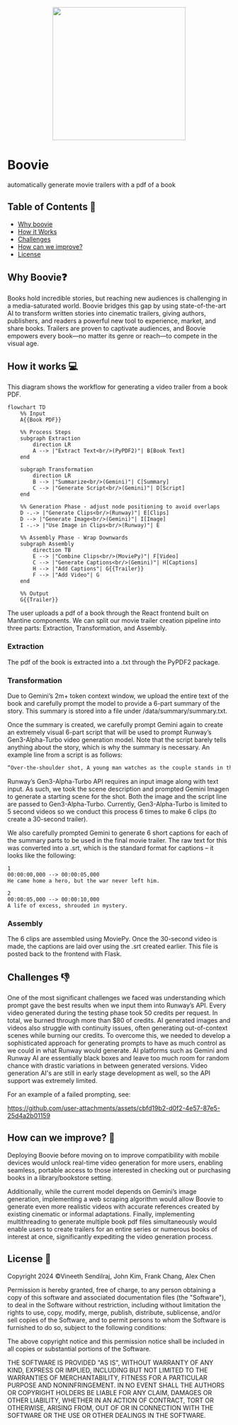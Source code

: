 
<p align="center">
  <img src="https://github.com/frankchang1000/aiatl/blob/main/react-flask-app/assets/images/logo.png", width="300"/>
</p>

# Boovie

automatically generate movie trailers with a pdf of a book

## Table of Contents 🧾
* [Why boovie](#why-boovie)
* [How it Works](#how-it-works-)
* [Challenges](#challenges-)
* [How can we improve?](#how-can-we-improve-)
* [License](#License)

## Why Boovie❓
Books hold incredible stories, but reaching new audiences is challenging in a media-saturated world. Boovie bridges this gap by using state-of-the-art AI to transform written stories into cinematic trailers, giving authors, publishers, and readers a powerful new tool to experience, market, and share books. Trailers are proven to captivate audiences, and Boovie empowers every book—no matter its genre or reach—to compete in the visual age. 

## How it works 💻

This diagram shows the workflow for generating a video trailer from a book PDF.

```mermaid
flowchart TD
    %% Input
    A{{Book PDF}}
    
    %% Process Steps
    subgraph Extraction
        direction LR
        A --> |"Extract Text<br/>(PyPDF2)"| B[Book Text]
    end
    
    subgraph Transformation
        direction LR
        B --> |"Summarize<br/>(Gemini)"| C[Summary]
        C --> |"Generate Script<br/>(Gemini)"| D[Script]
    end
    
    %% Generation Phase - adjust node positioning to avoid overlaps
    D -.-> |"Generate Clips<br/>(Runway)"| E[Clips]
    D --> |"Generate Image<br/>(Gemini)"| I[Image]
    I -.-> |"Use Image in Clips<br/>(Runway)"| E
    
    %% Assembly Phase - Wrap Downwards
    subgraph Assembly
        direction TB
        E --> |"Combine Clips<br/>(MoviePy)"| F[Video]
        C --> |"Generate Captions<br/>(Gemini)"| H[Captions]
        H --> |"Add Captions"| G{{Trailer}}
        F --> |"Add Video"| G
    end
    
    %% Output
    G{{Trailer}}
```

The user uploads a pdf of a book through the React frontend built on Mantine components. We can split our movie trailer creation pipeline into three parts: Extraction, Transformation, and Assembly.

### Extraction
The pdf of the book is extracted into a .txt through the PyPDF2 package.

### Transformation
Due to Gemini’s 2m+ token context window, we upload the entire text of the book and carefully prompt the model to provide a 6-part summary of the story. This summary is stored into a file under /data/summary/summary.txt.

Once the summary is created, we carefully prompt Gemini again to create an extremely visual 6-part script that will be used to prompt Runway’s Gen3-Alpha-Turbo video generation model. Note that the script barely tells anything about the story, which is why the summary is necessary. An example line from a script is as follows: 

```txt
“Over-the-shoulder shot, A young man watches as the couple stands in the heart of the lavish mansion, their backs to him, their faces lost in the moment. He watches them, his face clouded with a mix of sadness and concern. The scene is lit by a soft, warm light, casting a gentle glow on their faces. The camera slowly zooms in on the young man's face, revealing a mix of emotions - confusion, worry, and a hint of frustration. The film uses a gritty, realistic style, capturing the emotional turmoil of the moment. The mood is one of unease and growing suspicion.”
```

Runway’s Gen3-Alpha-Turbo API requires an input image along with text input. As such, we took the scene description and prompted Gemini Imagen to generate a starting scene for the shot. Both the image and the script line are passed to Gen3-Alpha-Turbo. Currently, Gen3-Alpha-Turbo is limited to 5 second videos so we conduct this process 6 times to make 6 clips (to create a 30-second trailer). 

We also carefully prompted Gemini to generate 6 short captions for each of the summary parts to be used in the final movie trailer. The raw text for this was converted into a .srt, which is the standard format for captions – it looks like the following:

```srt
1
00:00:00,000 --> 00:00:05,000
He came home a hero, but the war never left him.

2
00:00:05,000 --> 00:00:10,000
A life of excess, shrouded in mystery.
```

### Assembly
The 6 clips are assembled using MoviePy. Once the 30-second video is made, the captions are laid over using the .srt created earlier. This file is posted back to the frontend with Flask.


## Challenges 👎

One of the most significant challenges we faced was understanding which prompt gave the best results when we input them into Runway’s API. Every video generated during the testing phase took 50 credits per request. In total, we burned through more than $80 of credits. AI generated images and videos also struggle with continuity issues, often generating out-of-context scenes while burning our credits. To overcome this, we needed to develop a sophisticated approach for generating prompts to have as much control as we could in what Runway would generate. AI platforms such as Gemini and Runway AI are essentially black boxes and leave too much room for random chance with drastic variations in between generated versions. Video generation AI's are still in early stage development as well, so the API support was extremely limited.

For an example of a failed prompting, see:




https://github.com/user-attachments/assets/cbfd19b2-d0f2-4e57-87e5-25d4a2b01159



## How can we improve? 🤔

Deploying Boovie before moving on to improve compatibility with mobile devices would unlock real-time video generation for more users, enabling seamless, portable access to those interested in checking out or purchasing books in a library/bookstore setting. 

Additionally, while the current model depends on Gemini’s image generation, implementing a web scraping algorithm would allow Boovie to generate even more realistic videos with accurate references created by existing cinematic or informal adaptations. Finally, implementing multithreading to generate multiple book pdf files simultaneously would enable users to create trailers for an entire series or numerous books of interest at once, significantly expediting the video generation process.

## License 📜

Copyright 2024 ©Vineeth Sendilraj, John Kim, Frank Chang, Alex Chen

Permission is hereby granted, free of charge, to any person obtaining a copy of this software and associated documentation files (the "Software"), to deal in the Software without restriction, including without limitation the rights to use, copy, modify, merge, publish, distribute, sublicense, and/or sell copies of the Software, and to permit persons to whom the Software is furnished to do so, subject to the following conditions:

The above copyright notice and this permission notice shall be included in all copies or substantial portions of the Software.

THE SOFTWARE IS PROVIDED "AS IS", WITHOUT WARRANTY OF ANY KIND, EXPRESS OR IMPLIED, INCLUDING BUT NOT LIMITED TO THE WARRANTIES OF MERCHANTABILITY, FITNESS FOR A PARTICULAR PURPOSE AND NONINFRINGEMENT. IN NO EVENT SHALL THE AUTHORS OR COPYRIGHT HOLDERS BE LIABLE FOR ANY CLAIM, DAMAGES OR OTHER LIABILITY, WHETHER IN AN ACTION OF CONTRACT, TORT OR OTHERWISE, ARISING FROM, OUT OF OR IN CONNECTION WITH THE SOFTWARE OR THE USE OR OTHER DEALINGS IN THE SOFTWARE.

